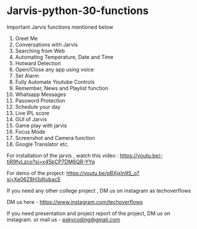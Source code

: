 # Jarvis-python-30-functions

Important Jarvis functions mentioned below

1. Greet Me 
2. Conversations with Jarvis
3. Searching from Web
4. Automating Temperature, Date and Time
5. Hotward Detection
6. Open/Close any app using voice
7. Set Alarm 
8. Fully Automate Youtube Controls
9. Remember, News and Playlist function
10. Whatsapp Messages
11. Password Protection
12. Schedule your day
13. Live IPL score
14. GUI of Jarvis
15. Game play with jarvis
16. Focus Mode
17. Screenshot and Camera function
18. Google Translator etc.



For installation of the jarvis , watch this video : https://youtu.be/-tiR9fyLzco?si=x45bCP7DM6QR-YYq

For demo of the project: https://youtu.be/pBXjxln9S_o?si=Xe06Z8H3dljubacE

If you need any other college project , DM us on instagram as techoverflows

DM us here - https://www.instagram.com/techoverflows

If you need presentation and project report of the project, DM us on instagram.
or mail us - pskycoding@gmail.com
